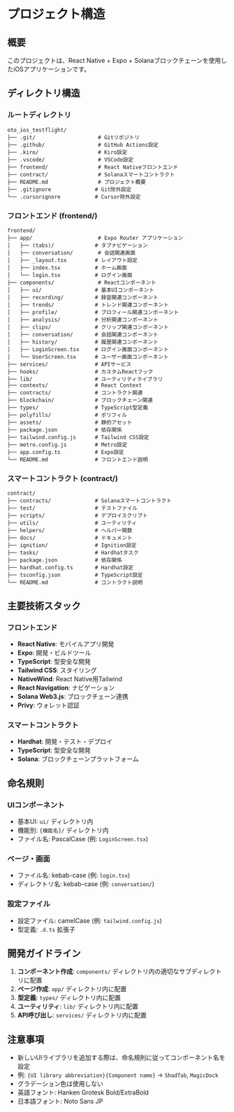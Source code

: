 # プロジェクト構造

## 概要

このプロジェクトは、React Native + Expo + Solanaブロックチェーンを使用したiOSアプリケーションです。

## ディレクトリ構造

### ルートディレクトリ

```
oto_ios_testflight/
├── .git/                    # Gitリポジトリ
├── .github/                 # GitHub Actions設定
├── .kiro/                   # Kiro設定
├── .vscode/                 # VSCode設定
├── frontend/                # React Nativeフロントエンド
├── contract/                # Solanaスマートコントラクト
├── README.md                # プロジェクト概要
├── .gitignore              # Git除外設定
└── .cursorignore           # Cursor除外設定
```

### フロントエンド (frontend/)

```
frontend/
├── app/                     # Expo Router アプリケーション
│   ├── (tabs)/             # タブナビゲーション
│   ├── conversation/        # 会話関連画面
│   ├── _layout.tsx         # レイアウト設定
│   ├── index.tsx           # ホーム画面
│   └── login.tsx           # ログイン画面
├── components/              # Reactコンポーネント
│   ├── ui/                 # 基本UIコンポーネント
│   ├── recording/          # 録音関連コンポーネント
│   ├── trends/             # トレンド関連コンポーネント
│   ├── profile/            # プロフィール関連コンポーネント
│   ├── analysis/           # 分析関連コンポーネント
│   ├── clips/              # クリップ関連コンポーネント
│   ├── conversation/       # 会話関連コンポーネント
│   ├── history/            # 履歴関連コンポーネント
│   ├── LoginScreen.tsx     # ログイン画面コンポーネント
│   └── UserScreen.tsx      # ユーザー画面コンポーネント
├── services/               # APIサービス
├── hooks/                  # カスタムReactフック
├── lib/                    # ユーティリティライブラリ
├── contexts/               # React Context
├── contracts/              # コントラクト関連
├── blockchain/             # ブロックチェーン関連
├── types/                  # TypeScript型定義
├── polyfills/              # ポリフィル
├── assets/                 # 静的アセット
├── package.json            # 依存関係
├── tailwind.config.js      # Tailwind CSS設定
├── metro.config.js         # Metro設定
├── app.config.ts           # Expo設定
└── README.md               # フロントエンド説明
```

### スマートコントラクト (contract/)

```
contract/
├── contracts/              # Solanaスマートコントラクト
├── test/                   # テストファイル
├── scripts/                # デプロイスクリプト
├── utils/                  # ユーティリティ
├── helpers/                # ヘルパー関数
├── docs/                   # ドキュメント
├── ignition/               # Ignition設定
├── tasks/                  # Hardhatタスク
├── package.json            # 依存関係
├── hardhat.config.ts       # Hardhat設定
├── tsconfig.json           # TypeScript設定
└── README.md               # コントラクト説明
```

## 主要技術スタック

### フロントエンド

- **React Native**: モバイルアプリ開発
- **Expo**: 開発・ビルドツール
- **TypeScript**: 型安全な開発
- **Tailwind CSS**: スタイリング
- **NativeWind**: React Native用Tailwind
- **React Navigation**: ナビゲーション
- **Solana Web3.js**: ブロックチェーン連携
- **Privy**: ウォレット認証

### スマートコントラクト

- **Hardhat**: 開発・テスト・デプロイ
- **TypeScript**: 型安全な開発
- **Solana**: ブロックチェーンプラットフォーム

## 命名規則

### UIコンポーネント

- 基本UI: `ui/` ディレクトリ内
- 機能別: `{機能名}/` ディレクトリ内
- ファイル名: PascalCase (例: `LoginScreen.tsx`)

### ページ・画面

- ファイル名: kebab-case (例: `login.tsx`)
- ディレクトリ名: kebab-case (例: `conversation/`)

### 設定ファイル

- 設定ファイル: camelCase (例: `tailwind.config.js`)
- 型定義: `.d.ts` 拡張子

## 開発ガイドライン

1. **コンポーネント作成**: `components/` ディレクトリ内の適切なサブディレクトリに配置
2. **ページ作成**: `app/` ディレクトリ内に配置
3. **型定義**: `types/` ディレクトリ内に配置
4. **ユーティリティ**: `lib/` ディレクトリ内に配置
5. **API呼び出し**: `services/` ディレクトリ内に配置

## 注意事項

- 新しいUIライブラリを追加する際は、命名規則に従ってコンポーネント名を設定
- 例: `{UI library abbreviation}{Component name}` → `ShadTab`, `MagicDock`
- グラデーション色は使用しない
- 英語フォント: Hanken Grotesk Bold/ExtraBold
- 日本語フォント: Noto Sans JP
